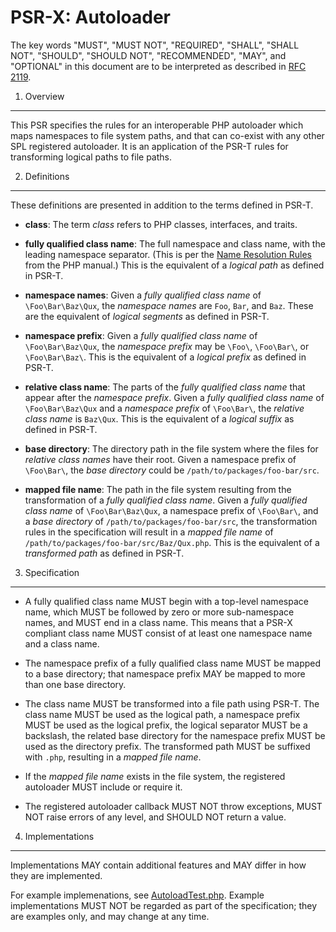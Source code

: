 PSR-X: Autoloader
=================

The key words "MUST", "MUST NOT", "REQUIRED", "SHALL", "SHALL NOT", "SHOULD",
"SHOULD NOT", "RECOMMENDED", "MAY", and "OPTIONAL" in this document are to be
interpreted as described in [RFC 2119](http://tools.ietf.org/html/rfc2119).


1. Overview
-----------

This PSR specifies the rules for an interoperable PHP autoloader which maps
namespaces to file system paths, and that can co-exist with any other SPL
registered autoloader. It is an application of the PSR-T rules for
transforming logical paths to file paths.


2. Definitions
--------------

These definitions are presented in addition to the terms defined in PSR-T.

- **class**: The term _class_ refers to PHP classes, interfaces, and traits.

- **fully qualified class name**: The full namespace and class name, with the
  leading namespace separator. (This is per the
  [Name Resolution Rules](http://php.net/manual/en/language.namespaces.rules.php)
  from the PHP manual.) This is the equivalent of a _logical path_ as defined
  in PSR-T.

- **namespace names**: Given a _fully qualified class name_ of
  `\Foo\Bar\Baz\Qux`, the _namespace names_ are `Foo`, `Bar`, and `Baz`.
  These are the equivalent of _logical segments_ as defined in PSR-T.
  
- **namespace prefix**: Given a _fully qualified class name_ of
  `\Foo\Bar\Baz\Qux`, the _namespace prefix_ may be `\Foo\`, `\Foo\Bar\`, or
  `\Foo\Bar\Baz\`. This is the equivalent of a _logical prefix_ as defined in 
  PSR-T.

- **relative class name**: The parts of the _fully qualified class name_ that
  appear after the _namespace prefix_. Given a _fully qualified class name_ of
  `\Foo\Bar\Baz\Qux` and a _namespace prefix_ of `\Foo\Bar\`, the _relative
  class name_ is `Baz\Qux`. This is the equivalent of a _logical suffix_ as
  defined in PSR-T.

- **base directory**: The directory path in the file system where the files for
  _relative class names_ have their root. Given a namespace prefix of 
  `\Foo\Bar\`, the _base directory_ could be `/path/to/packages/foo-bar/src`.

- **mapped file name**: The path in the file system resulting from the
  transformation of a _fully qualified class name_. Given a _fully qualified
  class name_ of `\Foo\Bar\Baz\Qux`, a namespace prefix of `\Foo\Bar\`, and a
  _base directory_ of `/path/to/packages/foo-bar/src`, the transformation
  rules in the specification will result in a _mapped file name_ of
  `/path/to/packages/foo-bar/src/Baz/Qux.php`. This is the equivalent of a
  _transformed path_ as defined in PSR-T.


3. Specification
----------------

- A fully qualified class name MUST begin with a top-level namespace name,
  which MUST be followed by zero or more sub-namespace names, and MUST end in
  a class name.  This means that a PSR-X compliant class name MUST consist of
  at least one namespace name and a class name.

- The namespace prefix of a fully qualified class name MUST be mapped to a
  base directory; that namespace prefix MAY be mapped to more than one base
  directory.

- The class name MUST be transformed into a file path using PSR-T. The class
  name MUST be used as the logical path, a namespace prefix MUST be used as
  the logical prefix, the logical separator MUST be a backslash, the related
  base directory for the namespace prefix MUST be used as the directory
  prefix. The transformed path MUST be suffixed with `.php`, resulting in a
  _mapped file name_.

- If the _mapped file name_ exists in the file system, the registered
  autoloader MUST include or require it.

- The registered autoloader callback MUST NOT throw exceptions, MUST NOT
  raise errors of any level, and SHOULD NOT return a value.


4. Implementations
------------------

Implementations MAY contain additional features and MAY differ in how they are
implemented.

For example implemenations, see [AutoloadTest.php](AutoloadTest.php). Example
implementations MUST NOT be regarded as part of the specification; they are
examples only, and may change at any time.
